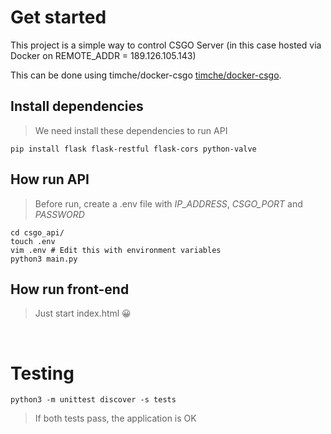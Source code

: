 # Get started

This project is a simple way to control CSGO Server (in this case hosted via Docker on REMOTE_ADDR = 189.126.105.143)

This can be done using timche/docker-csgo [timche/docker-csgo](https://github.com/timche/docker-csgo).

## Install dependencies

> We need install these dependencies to run API

```console
pip install flask flask-restful flask-cors python-valve
```

## How run API

> Before run, create a .env file with *IP_ADDRESS*, *CSGO_PORT* and *PASSWORD*

```console
cd csgo_api/
touch .env
vim .env # Edit this with environment variables
python3 main.py
```

## How run front-end

> Just start index.html 😀

<br/>

# Testing

```console
python3 -m unittest discover -s tests
```

> If both tests pass, the application is OK